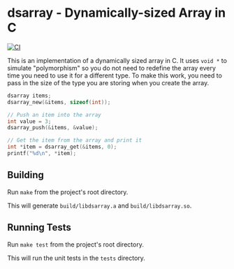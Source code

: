 # dsarray - Dynamically-sized Array in C

[![CI](https://github.com/sunjay/dsarray/actions/workflows/dsarray.yml/badge.svg)](https://github.com/sunjay/dsarray/actions/workflows/dsarray.yml)

This is an implementation of a dynamically sized array in C. It uses `void *` to simulate
"polymorphism" so you do not need to redefine the array every time you need to use it for a
different type. To make this work, you need to pass in the size of the type you are storing when
you create the array.

```c
dsarray items;
dsarray_new(&items, sizeof(int));

// Push an item into the array
int value = 3;
dsarray_push(&items, &value);

// Get the item from the array and print it
int *item = dsarray_get(&items, 0);
printf("%d\n", *item);
```

## Building

Run `make` from the project's root directory.

This will generate `build/libdsarray.a` and `build/libdsarray.so`.

## Running Tests

Run `make test` from the project's root directory.

This will run the unit tests in the `tests` directory.
